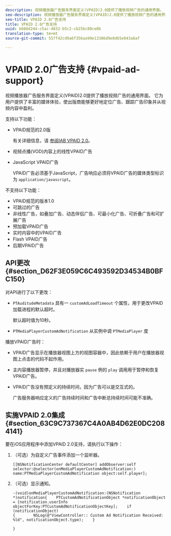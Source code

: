 ```yaml
---
description: 视频播放器广告服务界面定义(VPAID)2.0提供了播放视频广告的通用界面。 它为用户提供了丰富的媒体体验，使出版商能够更好地定位广告、跟踪广告印象并从视频内容中盈利。
seo-description: 视频播放器广告服务界面定义(VPAID)2.0提供了播放视频广告的通用界面。 它为用户提供了丰富的媒体体验，使出版商能够更好地定位广告、跟踪广告印象并从视频内容中盈利。
seo-title: VPAID 2.0广告支持
title: VPAID 2.0广告支持
uuid: b688d244-c5ac-4832-b5c2-cb25bc80ce8b
translation-type: tm+mt
source-git-commit: 557f42cd9a6f356aa99e13386d9e8d65e043a6af

---
```



# VPAID 2.0广告支持 {#vpaid-ad-support}

视频播放器广告服务界面定义(VPAID)2.0提供了播放视频广告的通用界面。 它为用户提供了丰富的媒体体验，使出版商能够更好地定位广告、跟踪广告印象并从视频内容中盈利。

支持以下功能：

* VPAID规范的2.0版

   有关详细信息，请 [参阅IAB VPAID 2.0](https://www.iab.com/wp-content/uploads/2015/06/VPAID_2_0_Final_04-10-2012.pdf)。
* 视频点播(VOD)内容上的线性VPAID广告
* JavaScript VPAID广告

   VPAID广告必须基于JavaScript，广告响应必须将VPAID广告的媒体类型标识为 `application/javascript`。

不支持以下功能：

* VPAID规范的版本1.0
* 可跳过的广告
* 非线性广告，如叠加广告、动态伴侣广告、可最小化广告、可折叠广告和可扩展广告
* 预加载VPAID广告
* 实时内容中的VPAID广告
* Flash VPAID广告
* 后期VPAID广告

## API更改 {#section_D62F3E059C6C493592D34534B0BFC150}

对API进行了以下更改：

* `PTAuditudeMetadata` 具有一 `customAdLoadTimeout` 个属性，用于更改VPAID加载进程的默认超时。

   默认超时值为10秒。

* `PTMediaPlayerCustomAdNotification` 从实例中调 `PTMediaPlayer` 度

<!--<a id="section_495700E1C5404A7B85307A4137C740C5"></a>-->

播放VPAID广告时：

* VPAID广告显示在播放器视图上方的视图容器中，因此依赖于用户在播放器视图上点击的代码不起作用。
* 主内容播放器暂停，并且对播放器实 `pause` 例的 `play` 调用用于暂停和恢复VPAID广告。

* VPAID广告没有预定义的持续时间，因为广告可以是交互式的。

   广告服务器响应定义的广告持续时间和广告中断总持续时间可能不准确。

## 实施VPAID 2.0集成 {#section_63C9C737367C4A0AB4D62E0DC2084141}

要在iOS应用程序中添加VPAID 2.0支持，请执行以下操作：

1. （可选）为自定义广告事件添加一个监听器。

   ```
   [[NSNotificationCenter defaultCenter] addObserver:self selector:@selector(onMediaPlayerCustomAdNotification:) name:PTMediaPlayerCustomAdNotification object:self.player];
   ```

1. （可选）显示通知。

   ```
   -(void)onMediaPlayerCustomAdNotification:(NSNotification *)notification{    PTCustomAdNotificationObject *notificationObject = [notification.userInfo objectForKey:PTCustomAdNotificationObjectKey];    if (notificationObject)    
   {        NSLog(@"ViewController:: Custom Ad Notification Received: %ld", notificationObject.type);    } 
   
   }
   ```
